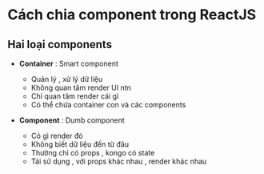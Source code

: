 # Cách chia component trong ReactJS

## Hai loại components

- **Container** : Smart component
    - Quản lý , xử lý dữ liệu
    - Không quan tâm render UI ntn
    - Chỉ quan tâm render cái gì
    - Có thể chứa container con và các components

- **Component** : Dumb component
    - Có gì render đó
    - Không biết dữ liệu đến từ đâu
    - Thường chỉ có props , kongo có state
    - Tái sử dụng , với props khác nhau , render khác nhau